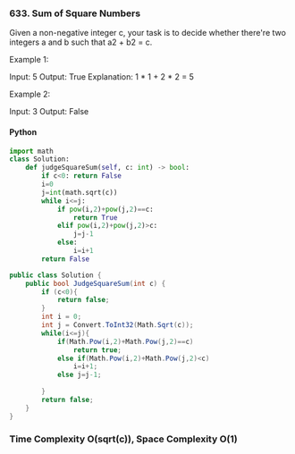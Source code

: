 ### 633. Sum of Square Numbers
Given a non-negative integer c, your task is to decide whether there're two integers a and b such that a2 + b2 = c.

Example 1:

Input: 5
Output: True
Explanation: 1 * 1 + 2 * 2 = 5

Example 2:

Input: 3
Output: False
#### Python
```python
import math
class Solution:
    def judgeSquareSum(self, c: int) -> bool:
        if c<0: return False
        i=0
        j=int(math.sqrt(c))
        while i<=j:
            if pow(i,2)+pow(j,2)==c:
                return True
            elif pow(i,2)+pow(j,2)>c:
                j=j-1
            else:
                i=i+1
        return False  
```
```csharp
public class Solution {
    public bool JudgeSquareSum(int c) {
        if (c<0){
            return false;
        }
        int i = 0;
        int j = Convert.ToInt32(Math.Sqrt(c));
        while(i<=j){
            if(Math.Pow(i,2)+Math.Pow(j,2)==c)
                return true;
            else if(Math.Pow(i,2)+Math.Pow(j,2)<c)
                i=i+1;
            else j=j-1;
        
        }
        return false;
    }
}
```
### Time Complexity O(sqrt(c)), Space Complexity O(1)
